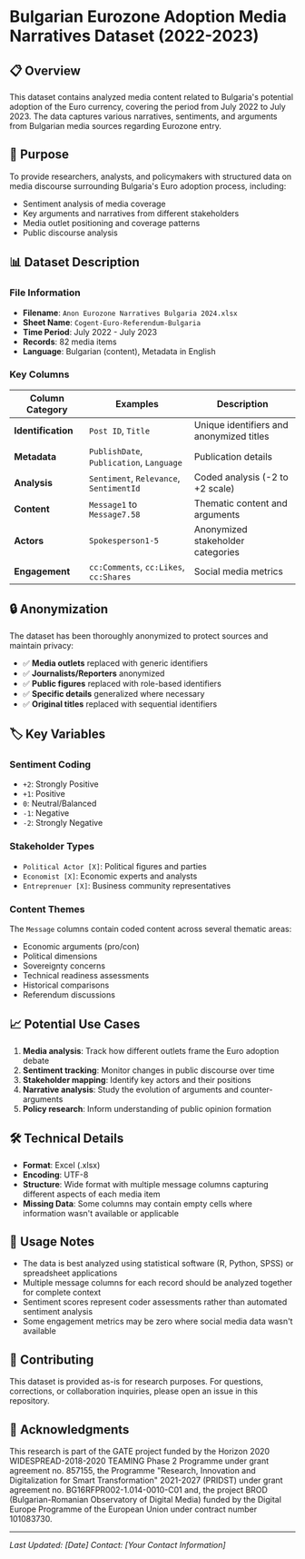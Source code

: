 # Bulgarian Eurozone Adoption Media Narratives Dataset (2022-2023)

## 📋 Overview

This dataset contains analyzed media content related to Bulgaria's potential adoption of the Euro currency, covering the period from July 2022 to July 2023. The data captures various narratives, sentiments, and arguments from Bulgarian media sources regarding Eurozone entry.

## 🎯 Purpose

To provide researchers, analysts, and policymakers with structured data on media discourse surrounding Bulgaria's Euro adoption process, including:
- Sentiment analysis of media coverage
- Key arguments and narratives from different stakeholders
- Media outlet positioning and coverage patterns
- Public discourse analysis

## 📊 Dataset Description

### File Information
- **Filename**: `Anon Eurozone Narratives Bulgaria 2024.xlsx`
- **Sheet Name**: `Cogent-Euro-Referendum-Bulgaria`
- **Time Period**: July 2022 - July 2023
- **Records**: 82 media items
- **Language**: Bulgarian (content), Metadata in English

### Key Columns

| Column Category | Examples | Description |
|----------------|----------|-------------|
| **Identification** | `Post ID`, `Title` | Unique identifiers and anonymized titles |
| **Metadata** | `PublishDate`, `Publication`, `Language` | Publication details |
| **Analysis** | `Sentiment`, `Relevance`, `SentimentId` | Coded analysis (-2 to +2 scale) |
| **Content** | `Message1` to `Message7.58` | Thematic content and arguments |
| **Actors** | `Spokesperson1-5` | Anonymized stakeholder categories |
| **Engagement** | `cc:Comments`, `cc:Likes`, `cc:Shares` | Social media metrics |

## 🔒 Anonymization

The dataset has been thoroughly anonymized to protect sources and maintain privacy:

- ✅ **Media outlets** replaced with generic identifiers
- ✅ **Journalists/Reporters** anonymized
- ✅ **Public figures** replaced with role-based identifiers
- ✅ **Specific details** generalized where necessary
- ✅ **Original titles** replaced with sequential identifiers

## 🏷️ Key Variables

### Sentiment Coding
- `+2`: Strongly Positive
- `+1`: Positive  
- `0`: Neutral/Balanced
- `-1`: Negative
- `-2`: Strongly Negative

### Stakeholder Types
- `Political Actor [X]`: Political figures and parties
- `Economist [X]`: Economic experts and analysts
- `Entreprenuer [X]`: Business community representatives

### Content Themes
The `Message` columns contain coded content across several thematic areas:
- Economic arguments (pro/con)
- Political dimensions
- Sovereignty concerns
- Technical readiness assessments
- Historical comparisons
- Referendum discussions

## 📈 Potential Use Cases

1. **Media analysis**: Track how different outlets frame the Euro adoption debate
2. **Sentiment tracking**: Monitor changes in public discourse over time
3. **Stakeholder mapping**: Identify key actors and their positions
4. **Narrative analysis**: Study the evolution of arguments and counter-arguments
5. **Policy research**: Inform understanding of public opinion formation

## 🛠️ Technical Details

- **Format**: Excel (.xlsx)
- **Encoding**: UTF-8
- **Structure**: Wide format with multiple message columns capturing different aspects of each media item
- **Missing Data**: Some columns may contain empty cells where information wasn't available or applicable

## 📝 Usage Notes

- The data is best analyzed using statistical software (R, Python, SPSS) or spreadsheet applications
- Multiple message columns for each record should be analyzed together for complete context
- Sentiment scores represent coder assessments rather than automated sentiment analysis
- Some engagement metrics may be zero where social media data wasn't available

## 🤝 Contributing

This dataset is provided as-is for research purposes. For questions, corrections, or collaboration inquiries, please open an issue in this repository.

## 🙏 Acknowledgments

This research is part of the GATE project funded by the Horizon 2020 WIDESPREAD-2018-2020 TEAMING Phase 2 Programme under grant agreement no. 857155, the Programme "Research, Innovation and Digitalization for Smart Transformation" 2021-2027 (PRIDST) under grant agreement no. BG16RFPR002-1.014-0010-C01 and, the project BROD (Bulgarian-Romanian Observatory of Digital Media) funded by the Digital Europe Programme of the European Union under contract number 101083730.

---

*Last Updated: [Date]*
*Contact: [Your Contact Information]*
